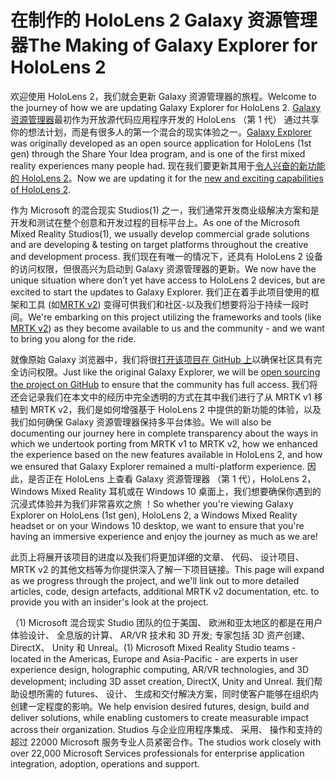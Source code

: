 # <a name="the-making-of-galaxy-explorer-for-hololens-2"></a><span data-ttu-id="d3891-101">在制作的 HoloLens 2 Galaxy 资源管理器</span><span class="sxs-lookup"><span data-stu-id="d3891-101">The Making of Galaxy Explorer for HoloLens 2</span></span>

<span data-ttu-id="d3891-102">欢迎使用 HoloLens 2，我们就会更新 Galaxy 资源管理器的旅程。</span><span class="sxs-lookup"><span data-stu-id="d3891-102">Welcome to the journey of how we are updating Galaxy Explorer for HoloLens 2.</span></span> <span data-ttu-id="d3891-103">[Galaxy 资源管理器](https://docs.microsoft.com/windows/mixed-reality/galaxy-explorer "Galaxy 资源管理器")最初作为开放源代码应用程序开发的 HoloLens （第 1 代） 通过共享你的想法计划，而是有很多人的第一个混合的现实体验之一。</span><span class="sxs-lookup"><span data-stu-id="d3891-103">[Galaxy Explorer](https://docs.microsoft.com/windows/mixed-reality/galaxy-explorer "Galaxy Explorer") was originally developed as an open source application for HoloLens (1st gen) through the Share Your Idea program, and is one of the first mixed reality experiences many people had.</span></span> <span data-ttu-id="d3891-104">现在我们要更新其用于[令人兴奋的新功能的 HoloLens 2](https://www.microsoft.com/hololens/hardware)。</span><span class="sxs-lookup"><span data-stu-id="d3891-104">Now we are updating it for the [new and exciting capabilities of HoloLens 2](https://www.microsoft.com/hololens/hardware).</span></span>

<span data-ttu-id="d3891-105">作为 Microsoft 的混合现实 Studios(1) 之一，我们通常开发商业级解决方案和是开发和测试在整个创意和开发过程的目标平台上。</span><span class="sxs-lookup"><span data-stu-id="d3891-105">As one of the Microsoft Mixed Reality Studios(1), we usually develop commercial grade solutions and are developing & testing on target platforms throughout the creative and development process.</span></span> <span data-ttu-id="d3891-106">我们现在有唯一的情况下，还具有 HoloLens 2 设备的访问权限，但很高兴为启动到 Galaxy 资源管理器的更新。</span><span class="sxs-lookup"><span data-stu-id="d3891-106">We now have the unique situation where don’t yet have access to HoloLens 2 devices, but are excited to start the updates to Galaxy Explorer.</span></span> <span data-ttu-id="d3891-107">我们正在着手此项目使用的框架和工具 (如[MRTK v2](https://microsoft.github.io/MixedRealityToolkit-Unity/Documentation/GettingStartedWithTheMRTK.html)) 变得可供我们和社区-以及我们想要将沿于持续一段时间。</span><span class="sxs-lookup"><span data-stu-id="d3891-107">We're embarking on this project utilizing the frameworks and tools (like [MRTK v2](https://microsoft.github.io/MixedRealityToolkit-Unity/Documentation/GettingStartedWithTheMRTK.html)) as they become available to us and the community - and we want to bring you along for the ride.</span></span>

<span data-ttu-id="d3891-108">就像原始 Galaxy 浏览器中，我们将很[打开该项目在 GitHub 上](https://github.com/Microsoft/GalaxyExplorer)以确保社区具有完全访问权限。</span><span class="sxs-lookup"><span data-stu-id="d3891-108">Just like the original Galaxy Explorer, we will be [open sourcing the project on GitHub](https://github.com/Microsoft/GalaxyExplorer) to ensure that the community has full access.</span></span> <span data-ttu-id="d3891-109">我们将还会记录我们在本文中的经历中完全透明的方式在其中我们进行了从 MRTK v1 移植到 MRTK v2，我们是如何增强基于 HoloLens 2 中提供的新功能的体验，以及我们如何确保 Galaxy 资源管理器保持多平台体验。</span><span class="sxs-lookup"><span data-stu-id="d3891-109">We will also be documenting our journey here in complete transparency about the ways in which we undertook porting from MRTK v1 to MRTK v2, how we enhanced the experience based on the new features available in HoloLens 2, and how we ensured that Galaxy Explorer remained a multi-platform experience.</span></span> <span data-ttu-id="d3891-110">因此，是否正在 HoloLens 上查看 Galaxy 资源管理器 （第 1 代），HoloLens 2，Windows Mixed Reality 耳机或在 Windows 10 桌面上，我们想要确保你遇到的沉浸式体验并为我们非常喜欢之旅 ！</span><span class="sxs-lookup"><span data-stu-id="d3891-110">So whether you're viewing Galaxy Explorer on HoloLens (1st gen), HoloLens 2, a Windows Mixed Reality headset or on your Windows 10 desktop, we want to ensure that you're having an immersive experience and enjoy the journey as much as we are!</span></span>

<span data-ttu-id="d3891-111">此页上将展开该项目的进度以及我们将更加详细的文章、 代码、 设计项目、 MRTK v2 的其他文档等为你提供深入了解一下项目链接。</span><span class="sxs-lookup"><span data-stu-id="d3891-111">This page will expand as we progress through the project, and we'll link out to more detailed articles, code, design artefacts, additional MRTK v2 documentation, etc. to provide you with an insider's look at the project.</span></span>



<span data-ttu-id="d3891-112">（1) Microsoft 混合现实 Studio 团队的位于美国、 欧洲和亚太地区的都是在用户体验设计、 全息版的计算、 AR/VR 技术和 3D 开发; 专家包括 3D 资产创建、 DirectX、 Unity 和 Unreal。</span><span class="sxs-lookup"><span data-stu-id="d3891-112">(1) Microsoft Mixed Reality Studio teams - located in the Americas, Europe and Asia-Pacific - are experts in user experience design, holographic computing, AR/VR technologies, and 3D development; including 3D asset creation, DirectX, Unity and Unreal.</span></span> <span data-ttu-id="d3891-113">我们帮助设想所需的 futures、 设计、 生成和交付解决方案，同时使客户能够在组织内创建一定程度的影响。</span><span class="sxs-lookup"><span data-stu-id="d3891-113">We help envision desired futures, design, build and deliver solutions, while enabling customers to create measurable impact across their organization.</span></span> <span data-ttu-id="d3891-114">Studios 与企业应用程序集成、 采用、 操作和支持的超过 22000 Microsoft 服务专业人员紧密合作。</span><span class="sxs-lookup"><span data-stu-id="d3891-114">The studios work closely with over 22,000 Microsoft Services professionals for enterprise application integration, adoption, operations and support.</span></span>

